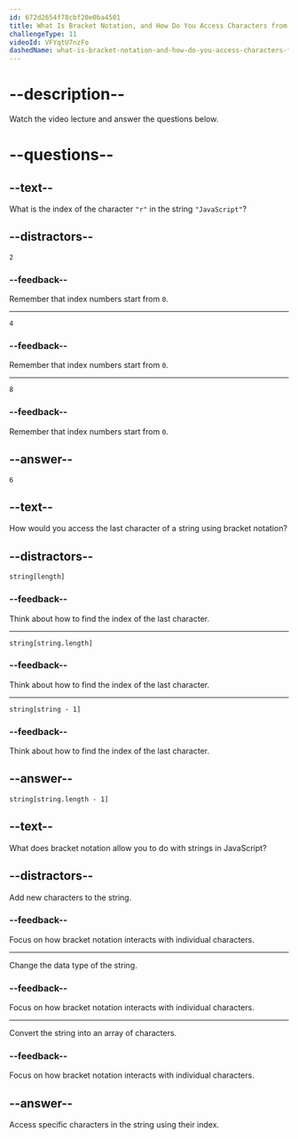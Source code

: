 ```yaml
---
id: 672d2654f78cbf20e0ba4501
title: What Is Bracket Notation, and How Do You Access Characters from a String?
challengeType: 11
videoId: VFYqtU7nzFo
dashedName: what-is-bracket-notation-and-how-do-you-access-characters-from-a-string
---
```


# --description--

Watch the video lecture and answer the questions below.

# --questions--

## --text--

What is the index of the character `"r"` in the string `"JavaScript"`?

## --distractors--

`2`

### --feedback--

Remember that index numbers start from `0`.

---

`4`

### --feedback--

Remember that index numbers start from `0`.

---

`8`

### --feedback--

Remember that index numbers start from `0`.

## --answer--

`6`

## --text--

How would you access the last character of a string using bracket notation?

## --distractors--

`string[length]`

### --feedback--

Think about how to find the index of the last character.

---

`string[string.length]`

### --feedback--

Think about how to find the index of the last character.

---

`string[string - 1]`

### --feedback--

Think about how to find the index of the last character.

## --answer--

`string[string.length - 1]`

## --text--

What does bracket notation allow you to do with strings in JavaScript?

## --distractors--

Add new characters to the string.

### --feedback--

Focus on how bracket notation interacts with individual characters.

---

Change the data type of the string.

### --feedback--

Focus on how bracket notation interacts with individual characters.

---

Convert the string into an array of characters.

### --feedback--

Focus on how bracket notation interacts with individual characters.

## --answer--

Access specific characters in the string using their index.


